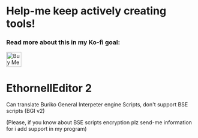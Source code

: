 # Help-me keep actively creating tools!
### Read more about this in my Ko-fi goal:
<a href='https://ko-fi.com/Z8Z231I4Z' target='_blank'><img height='40' style='border:0px;height:40px;' src='https://cdn.ko-fi.com/cdn/kofi1.png?v=2' border='0' alt='Buy Me a Coffee at ko-fi.com' /></a>

# EthornellEditor 2
Can translate Buriko General Interpeter engine Scripts, don't support BSE scripts (BGI v2)

(Please, if you know about BSE scripts encryption plz send-me information for i add support in my program)
